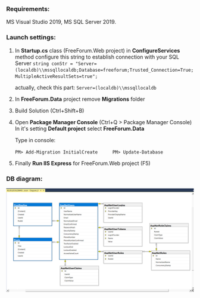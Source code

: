 ### Requirements:

MS Visual Studio 2019, MS SQL Server 2019.

### Launch settings:

1. In **Startup.cs** class (FreeForum.Web project) in **ConfigureServices** method configure this string to establish connection with your SQL Server 
   `string conStr = "Server=(localdb)\\mssqllocaldb;Database=freeforum;Trusted_Connection=True;MultipleActiveResultSets=true";`

   actually, check this part: `Server=(localdb)\\mssqllocaldb`

2. In **FreeForum.Data** project remove **Migrations** folder

3. Build Solution (Ctrl+Shift+B)

4. Open **Package Manager Console** (Ctrl+Q > Package Manager Console)
   In it's setting **Default project** select **FreeForum.Data**

   Type in console:

      `PM> Add-Migration InitialCreate`
   `	 PM> Update-Database`

5. Finally **Run IIS Express** for FreeForum.Web project (F5)

### DB diagram:

![](https://github.com/spaceInvaders/freeforum/blob/master/FreeForum.Web/wwwroot/Images/DB%20diagram.jpg)